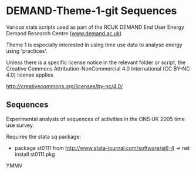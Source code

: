 DEMAND-Theme-1-git Sequences
==================

Various stats scripts used as part of the RCUK DEMAND End User Energy Demand Research Centre (www.demand.ac.uk)

Theme 1 is especially interested in using time use data to analyse energy using 'practices'.

Unless there is a specific license notice in the relevant folder or script, the Creative Commons Attribution-NonCommercial 4.0 International (CC BY-NC 4.0) license applies

http://creativecommons.org/licenses/by-nc/4.0/

Sequences
----------

Experimental analysis of sequences of activities in the ONS UK 2005 time use survey.

Requires the stata sq package:
* package st0111 from http://www.stata-journal.com/software/sj6-4 -> net install st0111.pkg

YMMV
